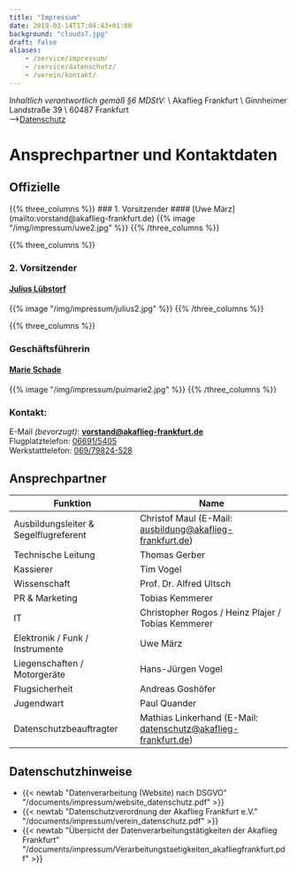 ```yaml
---
title: "Impressum"
date: 2019-03-14T17:04:43+01:00
background: "clouds7.jpg"
draft: false
aliases:
    - /service/impressum/
    - /service/datenschutz/
    - /verein/kontakt/
---
```

_Inhaltlich verantwortlich gemäß §6 MDStV:_ \\
Akaflieg Frankfurt \\
Ginnheimer Landstraße 39 \\
60487 Frankfurt
<br>-->[Datenschutz](#Datenschutz)

# Ansprechpartner und Kontaktdaten

## Offizielle

<div class="row">
{{% three_columns %}}
### 1. Vorsitzender
#### [Uwe März](mailto:vorstand@akaflieg-frankfurt.de)
{{% image  "/img/impressum/uwe2.jpg" %}}
{{% /three_columns %}}

{{% three_columns %}}
### 2. Vorsitzender
#### [Julius Lübstorf](mailto:vorstand@akaflieg-frankfurt.de)
{{% image  "/img/impressum/julius2.jpg" %}}
{{% /three_columns %}}

{{% three_columns %}}
### Geschäftsführerin
#### [Marie Schade](mailto:vorstand@akaflieg-frankfurt.de)
{{% image  "/img/impressum/puimarie2.jpg" %}}
{{% /three_columns %}}
</div>

### Kontakt:
E-Mail *(bevorzugt)*: **[vorstand@akaflieg-frankfurt.de](mailto:vorstand@akaflieg-frankfurt.de)**
<br>Flugplatztelefon: [06691/5405](tel:+4966915405)
<br>Werkstatttelefon: [069/79824-528](tel:+496979824528)

<a name="Ansprechpartner"></a>

## Ansprechpartner
**Funktion** | **Name**
---- | ----
Ausbildungsleiter & Segelflugreferent | Christof Maul (E-Mail: [ausbildung@akaflieg-frankfurt.de](mailto:ausbildung@akaflieg-frankfurt.de))
Technische Leitung | Thomas Gerber
Kassierer | Tim Vogel
Wissenschaft | Prof. Dr. Alfred Ultsch
PR & Marketing | Tobias Kemmerer
IT | Christopher Rogos / Heinz Plajer / Tobias Kemmerer
Elektronik / Funk / Instrumente | Uwe März
Liegenschaften / Motorgeräte | Hans-Jürgen Vogel
Flugsicherheit |  Andreas Goshöfer
Jugendwart | Paul Quander
Datenschutzbeauftragter | Mathias Linkerhand (E-Mail: [datenschutz@akaflieg-frankfurt.de](mailto:datenschutz@akaflieg-frankfurt.de))

<a name="Datenschutz"></a>
## Datenschutzhinweise
- {{< newtab "Datenverarbeitung (Website) nach DSGVO" "/documents/impressum/website_datenschutz.pdf" >}}
- {{< newtab "Datenschutzverordnung der Akaflieg Frankfurt e.V." "/documents/impressum/verein_datenschutz.pdf" >}}
- {{< newtab "Übersicht der Datenverarbeitungstätigkeiten der Akaflieg Frankfurt" "/documents/impressum/Verarbeitungstaetigkeiten_akafliegfrankfurt.pdf" >}}
